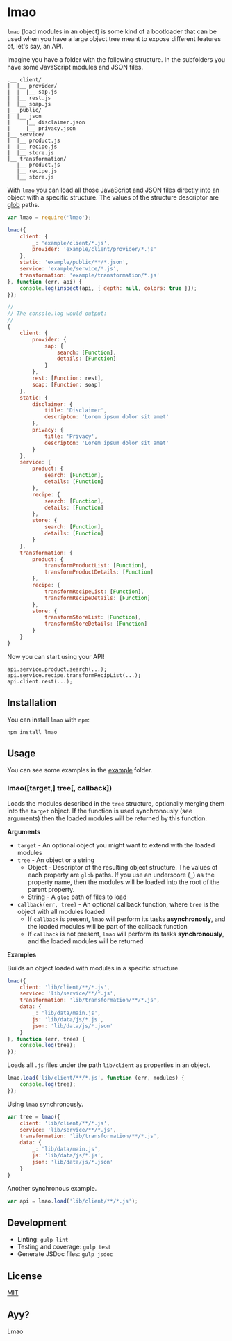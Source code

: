 # lmao

`lmao` (load modules in an object) is some kind of a bootloader that can be used when you have a large object tree meant
to expose different features of, let's say, an API.

Imagine you have a folder with the following structure. In the subfolders you have some JavaScript modules and JSON
files.

```
.__ client/
|  |__ provider/
|  |  |__ sap.js
|  |__ rest.js
|  |__ soap.js
|__ public/
|  |__ json
|     |__ disclaimer.json
|     |__ privacy.json
|__ service/
|  |__ product.js
|  |__ recipe.js
|  |__ store.js
|__ transformation/
   |__ product.js
   |__ recipe.js
   |__ store.js
```

With `lmao` you can load all those JavaScript and JSON files directly into an object with a specific structure. The
values of the structure descriptor are [glob](https://www.npmjs.com/package/glob) paths.
 
```javascript
var lmao = require('lmao');

lmao({
    client: {
        _: 'example/client/*.js',
        provider: 'example/client/provider/*.js'
    },
    static: 'example/public/**/*.json',
    service: 'example/service/*.js',
    transformation: 'example/transformation/*.js'
}, function (err, api) {
    console.log(inspect(api, { depth: null, colors: true }));
});

//
// The console.log would output:
//
{
    client: {
        provider: {
            sap: {
                search: [Function],
                details: [Function]
            }
        },
        rest: [Function: rest],
        soap: [Function: soap]
    },
    static: {
        disclaimer: {
            title: 'Disclaimer',
            descripton: 'Lorem ipsum dolor sit amet'
        },
        privacy: {
            title: 'Privacy',
            descripton: 'Lorem ipsum dolor sit amet'
        }
    },
    service: {
        product: {
            search: [Function],
            details: [Function]
        },
        recipe: {
            search: [Function],
            details: [Function]
        },
        store: {
            search: [Function],
            details: [Function]
        }
    },
    transformation: {
        product: {
            transformProductList: [Function],
            transformProductDetails: [Function]
        },
        recipe: {
            transformRecipeList: [Function],
            transformRecipeDetails: [Function]
        },
        store: {
            transformStoreList: [Function],
            transformStoreDetails: [Function]
        }
    }
}
```

Now you can start using your API!

```
api.service.product.search(...);
api.service.recipe.transformRecipList(...);
api.client.rest(...);
```

## Installation

You can install `lmao` with `npm`:

```
npm install lmao
```

## Usage

You can see some examples in the [example](example) folder.

### lmao([target,] tree[, callback])

Loads the modules described in the `tree` structure, optionally merging them into the `target` object. If the function
is used synchronously (see arguments) then the loaded modules will be returned by this function.

**Arguments**

* `target` - An optional object you might want to extend with the loaded modules
* `tree` - An object or a string
    * Object - Descriptor of the resulting object structure. The values of each property are `glob` paths. If you use an underscore (`_`) as the property name, then the modules will be loaded into the root of the parent property.
    * String - A `glob` path of files to load
* `callback(err, tree)` - An optional callback function, where `tree` is the object with all modules loaded
    * If `callback` is present, `lmao` will perform its tasks **asynchronosly**, and the loaded modules will be part of the callback function
    * If `callback` is not present, `lmao` will perform its tasks **synchronously**, and the loaded modules will be returned

**Examples**

Builds an object loaded with modules in a specific structure. 

```javascript
lmao({
    client: 'lib/client/**/*.js',
    service: 'lib/service/**/*.js', 
    transformation: 'lib/transformation/**/*.js',
    data: {
        _: 'lib/data/main.js',
        js: 'lib/data/js/*.js',
        json: 'lib/data/js/*.json'
    }
}, function (err, tree) {
    console.log(tree);
});
```

Loads all `.js` files under the path `lib/client` as properties in an object.

```javascript
lmao.load('lib/client/**/*.js', function (err, modules) {
    console.log(tree);
});
```

Using `lmao` synchronously.

```javascript
var tree = lmao({
    client: 'lib/client/**/*.js',
    service: 'lib/service/**/*.js', 
    transformation: 'lib/transformation/**/*.js',
    data: {
        _: 'lib/data/main.js',
        js: 'lib/data/js/*.js',
        json: 'lib/data/js/*.json'
    }
}
```

Another synchronous example.

```javascript
var api = lmao.load('lib/client/**/*.js');
```

## Development

* Linting: `gulp lint`
* Testing and coverage: `gulp test`
* Generate JSDoc files: `gulp jsdoc`

## License

[MIT](LICENSE)

## Ayy?

Lmao